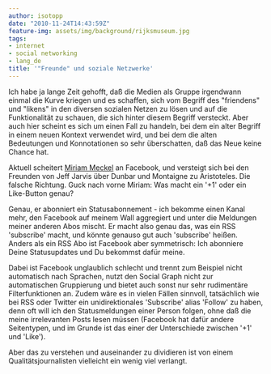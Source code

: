 ```yaml
---
author: isotopp
date: "2010-11-24T14:43:59Z"
feature-img: assets/img/background/rijksmuseum.jpg
tags:
- internet
- social networking
- lang_de
title: '"Freunde" und soziale Netzwerke'
---
```

Ich habe ja lange Zeit gehofft, daß die Medien als Gruppe irgendwann einmal
die Kurve kriegen und es schaffen, sich vom Begriff des "friendens" und
"likens" in den diversen sozialen Netzen zu lösen und auf die Funktionalität
zu schauen, die sich hinter diesem Begriff versteckt. Aber auch hier scheint
es sich um einen Fall zu handeln, bei dem ein alter Begriff in einem neuen
Kontext verwendet wird, und bei dem die alten Bedeutungen und Konnotationen
so sehr überschatten, daß das Neue keine Chance hat.

Aktuell scheitert 
[Miriam Meckel](http://www.miriammeckel.de/2010/11/18/wahre-freundschaft/)
an Facebook, und versteigt sich bei den Freunden von Jeff Jarvis über Dunbar
und Montaigne zu Aristoteles. Die falsche Richtung. Guck nach vorne Miriam:
Was macht ein '+1' oder ein Like-Button genau?

Genau, er abonniert ein Statusabonnement - ich bekomme einen Kanal mehr, den
Facebook auf meinem Wall aggregiert und unter die Meldungen meiner anderen
Abos mischt. Er macht also genau das, was ein RSS 'subscribe' macht, und
könnte genauso gut auch 'subscribe' heißen. Anders als ein RSS Abo ist
Facebook aber symmetrisch: Ich abonniere Deine Statusupdates und Du bekommst
dafür meine.

Dabei ist Facebook unglaublich schlecht und trennt zum Beispiel nicht
automatisch nach Sprachen, nutzt den Social Graph nicht zur automatischen
Gruppierung und bietet auch sonst nur sehr rudimentäre Filterfunktionen an.
Zudem wäre es in vielen Fällen sinnvoll, tatsächlich wie bei RSS oder
Twitter ein unidirektionales 'Subscribe' alias 'Follow' zu haben, denn oft
will ich den Statusmeldungen einer Person folgen, ohne daß die meine
irrelevanten Posts lesen müssen (Facebook hat dafür andere Seitentypen, und
im Grunde ist das einer der Unterschiede zwischen '+1' und 'Like').

Aber das zu verstehen und auseinander zu dividieren ist von einem
Qualitätsjournalisten vielleicht ein wenig viel verlangt.
